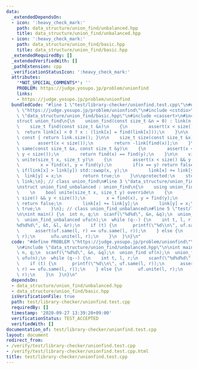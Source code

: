 ```yaml
---
data:
  _extendedDependsOn:
  - icon: ':heavy_check_mark:'
    path: data_structure/union_find/unbalanced.hpp
    title: data_structure/union_find/unbalanced.hpp
  - icon: ':heavy_check_mark:'
    path: data_structure/union_find/basic.hpp
    title: data_structure/union_find/basic.hpp
  _extendedRequiredBy: []
  _extendedVerifiedWith: []
  _pathExtension: cpp
  _verificationStatusIcon: ':heavy_check_mark:'
  attributes:
    '*NOT_SPECIAL_COMMENTS*': ''
    PROBLEM: https://judge.yosupo.jp/problem/unionfind
    links:
    - https://judge.yosupo.jp/problem/unionfind
  bundledCode: "#line 1 \"test/library-checker/unionfind.test.cpp\"\n#define PROBLEM\
    \ \"https://judge.yosupo.jp/problem/unionfind\"\n#include <cstdio>\n\n#line 2\
    \ \"data_structure/union_find/basic.hpp\"\n#include <cassert>\n#include <vector>\n\
    struct union_find\n{\n    union_find(const size_t &n = 0) : link(n, -1) {}\n\n\
    \    size_t find(const size_t &x)\n    {\n        assert(x < size());\n      \
    \  return link[x] < 0 ? x : (link[x] = find(link[x]));\n    }\n\n    size_t size()\
    \ const { return link.size(); }\n\n    size_t size(const size_t &x)\n    {\n \
    \       assert(x < size());\n        return -link[find(x)];\n    }\n\n    bool\
    \ same(const size_t &x, const size_t &y)\n    {\n        assert(x < size() &&\
    \ y < size());\n        return find(x) == find(y);\n    }\n\n    virtual bool\
    \ unite(size_t x, size_t y)\n    {\n        assert(x < size() && y < size());\n\
    \        x = find(x), y = find(y);\n        if(x == y) return false;\n       \
    \ if(link[x] > link[y]) std::swap(x, y);\n        link[x] += link[y];\n      \
    \  link[y] = x;\n        return true;\n    }\n\nprotected:\n    std::vector<int>\
    \ link;\n}; // class union_find\n#line 3 \"data_structure/union_find/unbalanced.hpp\"\
    \nstruct union_find_unbalanced : union_find\n{\n    using union_find::union_find;\n\
    \    \n    bool unite(size_t x, size_t y) override\n    {\n        assert(x <\
    \ size() && y < size());\n        x = find(x), y = find(y);\n        if(x == y)\
    \ return false;\n        link[x] += link[y];\n        link[y] = x;\n        return\
    \ true;\n    }\n}; // class union_find_unbalanced\n#line 5 \"test/library-checker/unionfind.test.cpp\"\
    \n\nint main() {\n  int n, q;\n  scanf(\"%d%d\", &n, &q);\n  union_find uf(n);\n\
    \  union_find_unbalanced ufu(n);\n  while (q--) {\n    int t, l, r;\n    scanf(\"\
    %d%d%d\", &t, &l, &r);\n    if (t) {\n      printf(\"%d\\n\", uf.same(l, r));\n\
    \      assert(uf.same(l, r) == ufu.same(l, r));\n    } else {\n      uf.unite(l,\
    \ r);\n      ufu.unite(l, r);\n    }\n  }\n}\n"
  code: "#define PROBLEM \"https://judge.yosupo.jp/problem/unionfind\"\n#include <cstdio>\n\
    \n#include \"data_structure/union_find/unbalanced.hpp\"\n\nint main() {\n  int\
    \ n, q;\n  scanf(\"%d%d\", &n, &q);\n  union_find uf(n);\n  union_find_unbalanced\
    \ ufu(n);\n  while (q--) {\n    int t, l, r;\n    scanf(\"%d%d%d\", &t, &l, &r);\n\
    \    if (t) {\n      printf(\"%d\\n\", uf.same(l, r));\n      assert(uf.same(l,\
    \ r) == ufu.same(l, r));\n    } else {\n      uf.unite(l, r);\n      ufu.unite(l,\
    \ r);\n    }\n  }\n}\n"
  dependsOn:
  - data_structure/union_find/unbalanced.hpp
  - data_structure/union_find/basic.hpp
  isVerificationFile: true
  path: test/library-checker/unionfind.test.cpp
  requiredBy: []
  timestamp: '2020-09-27 13:39:20+09:00'
  verificationStatus: TEST_ACCEPTED
  verifiedWith: []
documentation_of: test/library-checker/unionfind.test.cpp
layout: document
redirect_from:
- /verify/test/library-checker/unionfind.test.cpp
- /verify/test/library-checker/unionfind.test.cpp.html
title: test/library-checker/unionfind.test.cpp
---
```

